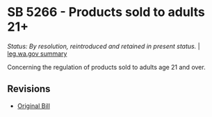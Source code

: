 # SB 5266 - Products sold to adults 21+
*Status: By resolution, reintroduced and retained in present status.* | [leg.wa.gov summary](https://app.leg.wa.gov/billsummary?BillNumber=5266&Year=2021)

Concerning the regulation of products sold to adults age 21 and over.

## Revisions
* [Original Bill](1/)